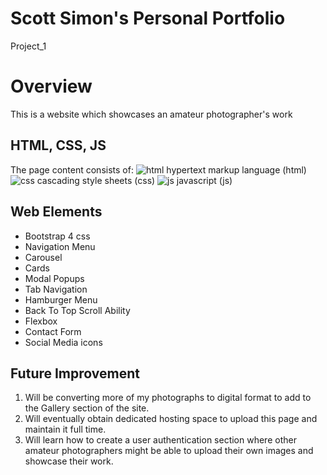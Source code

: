 # Scott Simon's Personal Portfolio

Project_1

# Overview

This is a website which showcases an amateur photographer's work

## HTML, CSS, JS

The page content consists of:
![html](https://i.ibb.co/VSKSk6y/html5.png) hypertext markup language (html)
![css](https://i.ibb.co/gPGLZJB/css3.jpg) cascading style sheets (css)
![js](https://i.ibb.co/7y74Nvg/js.jpg) javascript (js)

## Web Elements

* Bootstrap 4 css
* Navigation Menu
* Carousel
* Cards
* Modal Popups
* Tab Navigation
* Hamburger Menu
* Back To Top Scroll Ability
* Flexbox
* Contact Form
* Social Media icons

## Future Improvement

1. Will be converting more of my photographs to digital format to add to the Gallery section of the site.
2. Will eventually obtain dedicated hosting space to upload this page and maintain it full time.
3. Will learn how to create a user authentication section where other amateur photographers might be able to upload their own images and showcase their work.